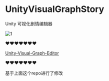 # UnityVisualGraphStory
Unity 可视化剧情编辑器

![1]([https://gitee.com/Zero_LJ/myimages/raw/master/imgblog/202110291737216.gif](https://raw.githubusercontent.com/ZeroUltra/MediaLibrary/main/Imgs/202211131344795.gif))

❤❤❤❤❤❤❤

[Unity-Visual-Graph-Editor](https://github.com/BusStopStudios/Unity-Visual-Graph-Editor)

❤❤❤❤❤❤❤

基于上面这个repo进行了修改
